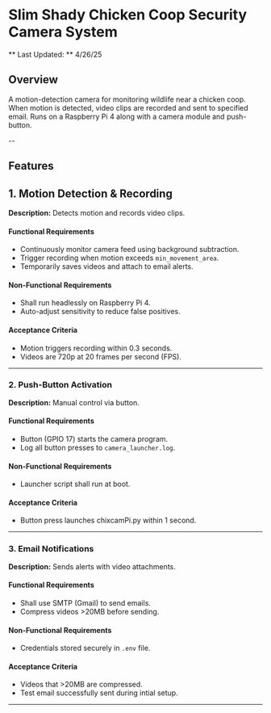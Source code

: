 # Slim Shady Chicken Coop Security Camera System
** Last Updated: ** 4/26/25

## Overview
A motion-detection camera for monitoring wildlife near a chicken coop. When motion is detected, video clips are recorded and sent to specified email. Runs on a Raspberry Pi 4 along with a camera module and push-button.

--

## Features

## 1. Motion Detection & Recording
**Description:** Detects motion and records video clips. 

#### Functional Requirements  
- Continuously monitor camera feed using background subtraction.  
- Trigger recording when motion exceeds `min_movement_area`.  
- Temporarily saves videos and attach to email alerts.  

#### Non-Functional Requirements  
- Shall run headlessly on Raspberry Pi 4.  
- Auto-adjust sensitivity to reduce false positives.  

#### Acceptance Criteria  
- Motion triggers recording within 0.3 seconds.  
- Videos are 720p at 20 frames per second (FPS).  

---

### 2. Push-Button Activation  
**Description:** Manual control via button.  

#### Functional Requirements  
- Button (GPIO 17) starts the camera program.  
- Log all button presses to `camera_launcher.log`.

#### Non-Functional Requirements  
- Launcher script shall run at boot.

#### Acceptance Criteria  
- Button press launches chixcamPi.py within 1 second.  

---

### 3. Email Notifications  
**Description:** Sends alerts with video attachments.  

#### Functional Requirements  
- Shall use SMTP (Gmail) to send emails.  
- Compress videos >20MB before sending.  

#### Non-Functional Requirements  
- Credentials stored securely in `.env` file.  

#### Acceptance Criteria  
- Videos that >20MB are compressed.
- Test email successfully sent during intial setup.

---
